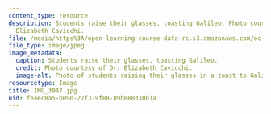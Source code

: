 ```yaml
---
content_type: resource
description: Students raise their glasses, toasting Galileo. Photo courtesy of Dr.
  Elizabeth Cavicchi.
file: /media/https%3A/open-learning-course-data-rc.s3.amazonaws.com/ec-050-recreate-experiments-from-history-inform-the-future-from-the-past-galileo-january-iap-2010/feaec8a5b09027f39f8889b888330b1a_IMG_3947.jpg
file_type: image/jpeg
image_metadata:
  caption: Students raise their glasses, toasting Galileo.
  credit: Photo courtesy of Dr. Elizabeth Cavicchi.
  image-alt: Photo of students raising their glasses in a toast to Galileo.
resourcetype: Image
title: IMG_3947.jpg
uid: feaec8a5-b090-27f3-9f88-89b888330b1a
---
```

